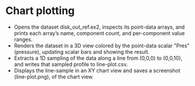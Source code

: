 # Chart plotting

- Opens the dataset disk_out_ref.ex2, inspects its point-data arrays, and prints each array’s name, component count, and per-component value ranges.
- Renders the dataset in a 3D view colored by the point-data scalar "Pres" (pressure), updating scalar bars and showing the result.
- Extracts a 1D sampling of the data along a line from (0,0,0) to (0,0,10), and writes that sampled profile to line-plot.csv.
- Displays the line-sample in an XY chart view and saves a screenshot (line-plot.png), of the chart view.
